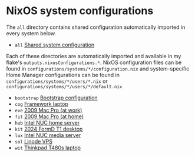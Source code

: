 # NixOS system configurations

The `all` directory contains shared configuration automatically imported in every system below. 

- `all` [Shared system configuration](https://github.com/suderman/nixos/tree/main/configurations/systems/all)

Each of these directories are automatically imported and available in my
flake's `outputs.nixosConfigurations.*`. NixOS configuration files can be found
in `configurations/systems/*/configuration.nix` and system-specific Home
Manager configurations can be found in `configurations/systems/*/users/*.nix`
or `configurations/systems/*/users/*/default.nix`

- `bootstrap` [Bootstrap configuration](https://github.com/suderman/nixos/tree/main/configurations/systems/bootstrap)
- `cog` [Framework laptop](https://github.com/suderman/nixos/tree/main/configurations/systems/cog)
- `eve` [2009 Mac Pro (at work)](https://github.com/suderman/nixos/tree/main/configurations/systems/eve)
- `fit` [2009 Mac Pro (at home)](https://github.com/suderman/nixos/tree/main/configurations/systems/fit) 
- `hub` [Intel NUC home server](https://github.com/suderman/nixos/tree/main/configurations/systems/hub)
- `kit` [2024 FormD T1 desktop](https://github.com/suderman/nixos/tree/main/configurations/systems/kit)
- `lux` [Intel NUC media server](https://github.com/suderman/nixos/tree/main/configurations/systems/lux)  
- `sol` [Linode VPS](https://github.com/suderman/nixos/tree/main/configurations/systems/sol)
- `wit` [Thinkpad T480s laptop](https://github.com/suderman/nixos/tree/main/configurations/systems/wit)
